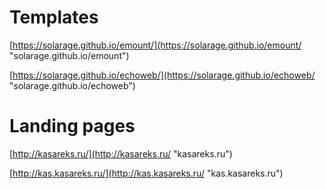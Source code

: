 
# Templates

[https://solarage.github.io/emount/](https://solarage.github.io/emount/ "solarage.github.io/emount")

[https://solarage.github.io/echoweb/](https://solarage.github.io/echoweb/ "solarage.github.io/echoweb")



# Landing pages
[http://kasareks.ru/](http://kasareks.ru/ "kasareks.ru")

[http://kas.kasareks.ru/](http://kas.kasareks.ru/ "kas.kasareks.ru")
